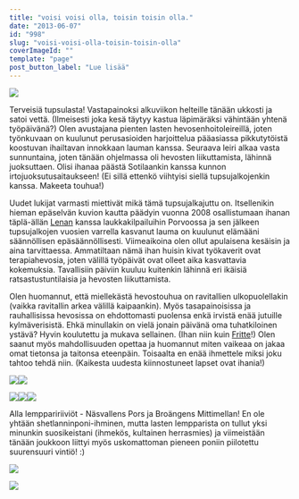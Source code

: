 ```yaml
---
title: "voisi voisi olla, toisin toisin olla."
date: "2013-06-07"
id: "998"
slug: "voisi-voisi-olla-toisin-toisin-olla"
coverImageId: ""
template: "page"
post_button_label: "Lue lisää"
---
```


[![](/images/1.png)](http://1.bp.blogspot.com/-pZLDV1mDe9w/UbIFn8ruEDI/AAAAAAAAF9o/iIQhaoV0gR4/s1600/1.png)

  

Terveisiä tupsulasta! Vastapainoksi alkuviikon helteille tänään ukkosti ja satoi vettä. (Ilmeisesti joka kesä täytyy kastua läpimäräksi vähintään yhtenä työpäivänä?) Olen avustajana pienten lasten hevosenhoitoleireillä, joten työnkuvaan on kuulunut perusasioiden harjoittelua pääasiassa pikkutytöistä koostuvan ihailtavan innokkaan lauman kanssa. Seuraava leiri alkaa vasta sunnuntaina, joten tänään ohjelmassa oli hevosten liikuttamista, lähinnä juoksuttaen. Olisi ihanaa päästä Sotilaankin kanssa kunnon irtojuoksutusaitaukseen! (Ei sillä ettenkö viihtyisi siellä tupsujalkojenkin kanssa. Makeeta touhua!)

  

Uudet lukijat varmasti miettivät mikä tämä tupsujalkajuttu on. Itsellenikin hieman epäselvän kuvion kautta päädyin vuonna 2008 osallistumaan ihanan täplä-ällän [Lenan](http://maisaw.otukset.fi/kuvat/2010/Hevoset+ja+tallit/Lena+ja+Billy/) kanssa laukkakilpailuihin Porvoossa ja sen jälkeen tupsujalkojen vuosien varrella kasvanut lauma on kuulunut elämääni säännöllisen epäsäännöllisesti. Viimeaikoina olen ollut apulaisena kesäisin ja aina tarvittaessa. Ammatiltaan nämä ihan huisin kivat työkaverit ovat terapiahevosia, joten välillä työpäivät ovat olleet aika kasvattavia kokemuksia. Tavallisiin päiviin kuuluu kuitenkin lähinnä eri ikäisiä ratsastustuntilaisia ja hevosten liikuttamista.

  

Olen huomannut, että miellekästä hevostouhua on ravitallien ulkopuolellakin (vaikka ravitallin arkea välillä kaipaankin). Myös tasapainoisissa ja rauhallisissa hevosissa on ehdottomasti puolensa enkä irvistä enää jutuille kylmäverisistä. Ehkä minullakin on vielä jonain päivänä oma tuhatkiloinen ystävä? Hyvin koulutettu ja mukava sellainen. (Ihan niin kuin [Fritte](http://maisaw.otukset.fi/kuvat/2012/13.7.2012+Fritte/)!) Olen saanut myös mahdollisuuden opettaa ja huomannut miten vaikeaa on jakaa omat tietonsa ja taitonsa eteenpäin. Toisaalta en enää ihmettele miksi joku tahtoo tehdä niin. (Kaikesta uudesta kiinnostuneet lapset ovat ihania!)

  

[![](/images/6.png)](http://3.bp.blogspot.com/-C0pY7bpnI-w/UbIFrIHDwoI/AAAAAAAAF-Q/fmpOyb88R5s/s1600/6.png)[![](/images/7.png)](http://2.bp.blogspot.com/-IxpNl5HRf_U/UbIFsgsPcII/AAAAAAAAF-g/X-JvrKxpndg/s1600/7.png)

  

[![](/images/4.png)](http://1.bp.blogspot.com/-CMLisLwLuJ8/UbIFqrO7aOI/AAAAAAAAF-M/ZYD6epQY618/s1600/4.png)[![](/images/3.png)](http://2.bp.blogspot.com/-5wUE3guFsmQ/UbIFn5JeGHI/AAAAAAAAF94/50EdK-YQ8ag/s1600/3.png)[![](/images/5.png)](http://1.bp.blogspot.com/-81C2cqguxUQ/UbIFrEyvMrI/AAAAAAAAF-U/4wn_HRHJvwk/s1600/5.png)

  

Alla lemppaririiviöt - Näsvallens Pors ja Broängens Mittimellan! En ole yhtään shetlanninponi-ihminen, mutta lasten lempparista on tullut yksi minunkin suosikeistani (ihmekös, kultainen herrasmies) ja viimeistään tänään joukkoon liittyi myös uskomattoman pieneen poniin piilotettu suurensuuri vintiö! :)

  

[![](/images/8.png)](http://3.bp.blogspot.com/-KRhlJ_9Poaw/UbIFsw9ZVLI/AAAAAAAAF-k/mR0fAuXzve8/s1600/8.png)

  

[![](/images/ak.png)](http://1.bp.blogspot.com/-LjGu59GJ_Rg/UbIGLFsIhUI/AAAAAAAAF-o/k8hQO_V8Nks/s1600/ak.png)
